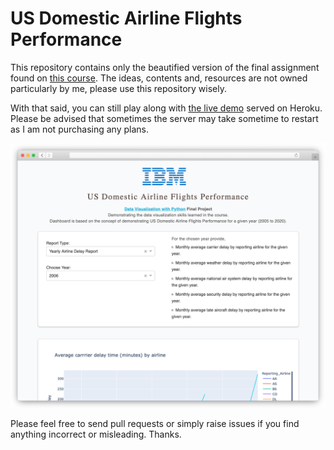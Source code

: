 # US Domestic Airline Flights Performance

This repository contains only the beautified version of the final assignment found on [this course](https://www.coursera.org/learn/python-for-data-visualization). The ideas, contents and, resources are not owned particularly by me, please use this repository wisely.

With that said, you can still play along with [the live demo](https://us-dafp.herokuapp.com/) served on Heroku. Please be advised that sometimes the server may take sometime to restart as I am not purchasing any plans.

[![](assets/frame_safari_light.png)](https://us-dafp.herokuapp.com/)

Please feel free to send pull requests or simply raise issues if you find anything incorrect or misleading. Thanks.